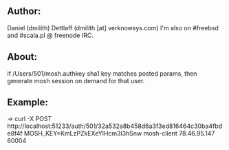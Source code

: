 
## Author:
Daniel (dmilith) Dettlaff (dmilith [at] verknowsys.com)
I'm also on #freebsd and #scala.pl @ freenode IRC.

## About:
if /Users/501/mosh.authkey sha1 key matches posted params, then generate mosh session on demand for that user.

## Example:

→ curl -X POST http://localhost:51233/auth/501/32a532a8b458d6a3f3ed816464c30ba4fbde8f4f 
MOSH_KEY=KmLzPZkEXeYIHcm3l3hSnw mosh-client 78.46.95.147 60004
